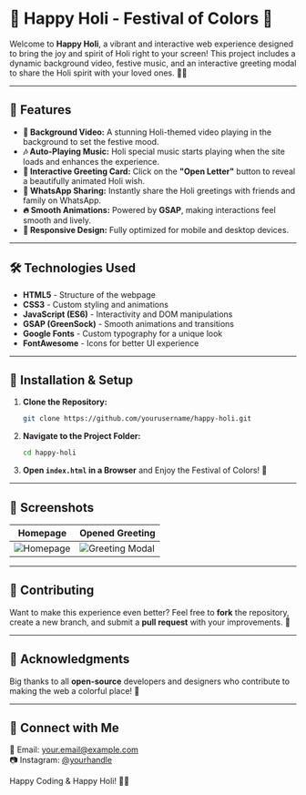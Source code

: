 # 🌈 Happy Holi - Festival of Colors 🎨

Welcome to **Happy Holi**, a vibrant and interactive web experience designed to bring the joy and spirit of Holi right to your screen! This project includes a dynamic background video, festive music, and an interactive greeting modal to share the Holi spirit with your loved ones. 🎊🎶

---

## 🎉 Features

- **🎥 Background Video:** A stunning Holi-themed video playing in the background to set the festive mood.
- **🎶 Auto-Playing Music:** Holi special music starts playing when the site loads and enhances the experience.
- **📜 Interactive Greeting Card:** Click on the **"Open Letter"** button to reveal a beautifully animated Holi wish.
- **💬 WhatsApp Sharing:** Instantly share the Holi greetings with friends and family on WhatsApp.
- **🔥 Smooth Animations:** Powered by **GSAP**, making interactions feel smooth and lively.
- **🌟 Responsive Design:** Fully optimized for mobile and desktop devices.

---

## 🛠️ Technologies Used

- **HTML5** - Structure of the webpage
- **CSS3** - Custom styling and animations
- **JavaScript (ES6)** - Interactivity and DOM manipulations
- **GSAP (GreenSock)** - Smooth animations and transitions
- **Google Fonts** - Custom typography for a unique look
- **FontAwesome** - Icons for better UI experience

---

## 🚀 Installation & Setup

1. **Clone the Repository:**
   ```sh
   git clone https://github.com/yourusername/happy-holi.git
   ```
2. **Navigate to the Project Folder:**
   ```sh
   cd happy-holi
   ```
3. **Open `index.html` in a Browser** and Enjoy the Festival of Colors! 🎨

---

## 📸 Screenshots

| Homepage | Opened Greeting |
|----------|---------------|
| ![Homepage](https://via.placeholder.com/400) | ![Greeting Modal](https://via.placeholder.com/400) |

---

## 🎁 Contributing

Want to make this experience even better? Feel free to **fork** the repository, create a new branch, and submit a **pull request** with your improvements. 🚀

---

## 💖 Acknowledgments

Big thanks to all **open-source** developers and designers who contribute to making the web a colorful place! 🎨

---

## 📢 Connect with Me

📧 Email: [your.email@example.com](mailto:bistdipesh75@gmail.com)  
📷 Instagram: [@yourhandle]((https://www.instagram.com/lieutenant_colonel7/))  

Happy Coding & Happy Holi! 🎊✨

